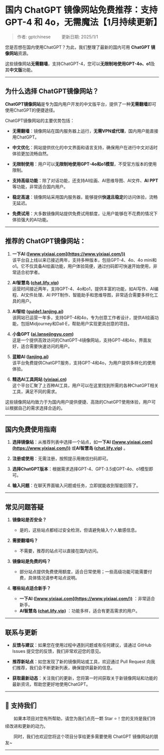 # 国内 ChatGPT 镜像网站免费推荐：支持 GPT-4 和 4o，无需魔法【1月持续更新】 

> 作者: gptchinese &emsp;&emsp; 更新日期: 2025/1/1 

您是否想在国内使用ChatGPT？为此，我们整理了最新的国内可用 **ChatGPT 镜像网站**资源。 

这些镜像网站**无需翻墙**，支持ChatGPT-4，您可以**无限制地使用GPT-4o、o1**及其**中文版**功能。

---

## 为什么选择 ChatGPT镜像网站？

**ChatGPT镜像网站**是专为国内用户开发的中文版平台，提供了一种**无需翻墙**即可使用ChatGPT的便捷途径。

ChatGPT镜像网站的主要优势包括：

- **无需翻墙**：镜像网站在国内服务器上运行，**无需VPN或代理**，国内用户能直接用ChatGPT。

- **中文优化**：网站提供优化的中文界面和语言支持，确保用户在进行中文对话时体验更加流畅自然。

- **无限制使用**：用户可以**无限制地使用GPT-4o和o1模型**，不受官方版本的使用限制。

- **支持高级功能**：除了对话功能，还支持AI绘画、AI思维导图、AI文件、**AI PPT**等功能，非常适合国内用户。

- **稳定高速**：镜像网站采用国内服务器，能够提供**快速且稳定**的访问体验，流畅无延迟。

- **免费试用**：大多数镜像网站提供免费试用额度，让用户能够在不花费的情况下体验强大的AI功能。

---

## 推荐的 ChatGPT镜像网站：

1. **一下AI ([www.yixiaai.com](https://www.yixiaai.com/))**  
   该平台自上线以来已接近两年，支持多种版本，包括GPT-4、4o、4o mini和o1。它不仅具备AI绘画功能，用户体验简便，通过扫码即可快速开始使用，非常适合初学者。

2. **AI智慧岛 ([chat.lify.vip](https://chat.lify.vip/))**  
   运营时间接近两年，支持GPT-4、4o和o1，提供丰富的功能，如AI写作、AI编程、AI文件处理、AI PPT制作、智能助手和思维导图，非常适合需要多样化工具的用户。

3. **AI智绘 ([guide1.lanjing.ai](https://guide1.lanjing.ai/))**  
   该网站已运营一年多，支持GPT-4和4o，专为创意工作者设计，提供AI绘画功能，包括Midjourney和Dall·E，帮助用户实现更具创意的项目。

4. **小鱼GPT ([ai.lansejingyu.com](https://ai.lansejingyu.com/))**  
   这是一个提供高效访问的ChatGPT-4镜像网站，支持GPT-4和4o，界面友好，适合需要快速访问的用户。

5. **蓝鲸AI ([lanjing.ai](https://lanjing.ai/))**  
   该平台免费提供ChatGPT服务，支持GPT-4和4o，为用户提供多样化的使用体验。

6. **精选AI工具网站 ([yixiaai.cn](https://yixiaai.cn))**  
   这个平台汇聚了上百种AI工具，用户可以在这里找到所需的各种ChatGPT相关工具，满足不同的需求。

这些镜像网站均致力于为国内用户提供便捷、高效的ChatGPT使用体验，用户可以根据自己的需求选择合适的。

---

## 国内免费使用指南

1. **选择镜像站**：从推荐列表中选择一个站点，如**一下AI ([www.yixiaai.com](https://www.yixiaai.com/))** 或**AI智慧岛 ([chat.lify.vip](https://chat.lify.vip/))** 。

2. **注册或使用**：无需注册，按照提示用微信扫码即可。

3. **选择ChatGPT版本**：根据需求选择GPT-4、GPT-3.5或GPT-4o、o1模型即可。

4. **输入问题**：在聊天界面输入问题或任务，立即就能收到智能回答了。

---

## 常见问题答疑

1. **镜像站是否安全？**
   - 是的，这些站点都经过安全检测，但请避免输入个人敏感信息。

2. **需要翻墙吗？**
   - 不需要，推荐的站点可以直接在国内访问。

3. **镜像站是免费的吗？**
   - 部分站点提供免费使用额度，适合日常使用；一些高级功能可能需要付费，具体情况请参考站点说明。

4. **哪些站点适合新手？**
   - **一下AI ([www.yixiaai.com](https://www.yixiaai.com/))** ：非常适合新手。
   - **AI智慧岛 ([chat.lify.vip](https://chat.lify.vip/))** ：功能多样，适合有更高需求的用户。

---

## 联系与更新

- **反馈与建议**：如果您在使用过程中遇到问题或有任何建议，请通过 GitHub Issues 提交您的反馈，我们非常欢迎您的意见。

- **推荐新站点**：如您发现了新的镜像网站或工具，欢迎通过 Pull Request 向我们推荐，我们会不断更新列表，确保提供最新的信息。

- **获取最新动态**：关注我们的更新，您将第一时间获取关于新镜像网站和功能的最新资讯，帮助您更好地使用ChatGPT。

---

## 🌟 支持我们

&emsp;&emsp;如果本项目对您有所帮助，请您为我们点亮一颗 Star ⭐！您的支持是我们持续改进和更新的动力。

&emsp;&emsp;同时，我们也欢迎您将这个项目分享给更多需要使用 ChatGPT 镜像网站的朋友~

---

